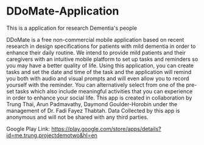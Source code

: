 # DDoMate-Application
This is a application for research Dementia's people 

DDoMate is a free non-commercial mobile application based on recent research in design specifications for patients with mild dementia in order to enhance their daily routine. We intend to provide mild patients and their caregivers with an intuitive mobile platform to set up tasks and reminders so you may have a better quality of life.
Using this application, you can create tasks and set the date and time of the task and the application will remind you both with audio and visual prompts and will even allow you to record yourself with the reminder. You can alternatively select from one of the pre-set tasks which also include meaningful activities that you can experience in order to enhance your social life.
This app is created in collaboration by Trung Thai, Arun Padmavathy, Daymond Goulder-Horobin under the management of Dr. Fadi Fayez Thabtah. Data Collected by this app is anonymous and will not be shared with any third parties.

Google Play Link: https://play.google.com/store/apps/details?id=me.trung.projectdemotwo&hl=en
